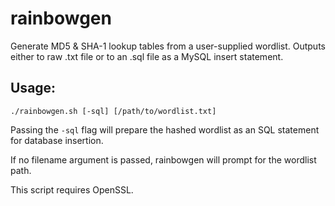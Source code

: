 rainbowgen
==========

Generate MD5 &amp; SHA-1 lookup tables from a user-supplied wordlist. Outputs either to raw .txt file or to an .sql file as a MySQL insert statement.

Usage:
------

```
./rainbowgen.sh [-sql] [/path/to/wordlist.txt]
```

Passing the ```-sql``` flag will prepare the hashed wordlist as an SQL statement for database insertion. 

If no filename argument is passed, rainbowgen will prompt for the wordlist path. 

This script requires OpenSSL.